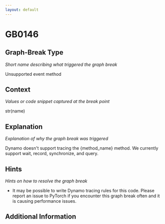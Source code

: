 ```yaml
---
layout: default
---
```

# GB0146

## Graph-Break Type
*Short name describing what triggered the graph break*

Unsupported event method

## Context
*Values or code snippet captured at the break point*

str(name)

## Explanation
*Explanation of why the graph break was triggered*

Dynamo doesn't support tracing the {method_name} method. We currently support wait, record, synchronize, and query.

## Hints
*Hints on how to resolve the graph break*

- It may be possible to write Dynamo tracing rules for this code. Please report an issue to PyTorch if you encounter this graph break often and it is causing performance issues.


## Additional Information

<!-- ADDITIONAL INFORMATION START - Add custom information below this line -->

<!-- ADDITIONAL INFORMATION END -->


